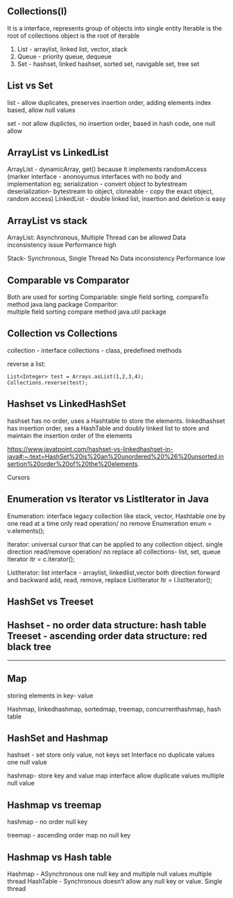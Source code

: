 Collections(I)
---------------
It is a interface, represents group of objects into single entity
Iterable is the root of collections
object is the root of iterable

1. List - arraylist, linked list, vector, stack
2. Queue - priority queue, dequeue
3. Set - hashset, linked hashset, sorted set, navigable set, tree set

List vs Set
-----------
list - allow duplicates,
preserves insertion order,
adding elements index based,
allow null values

set -  not allow duplictes,
no insertion order,
based in hash code,
one null allow

ArrayList vs LinkedList
-----------------------

ArrayList  - dynamicArray,
get() because it implements randomAccess
(marker interface - anonoyumus interfaces with no body and implementation
eg; serialization - convert object to bytestream
deserialization- bytestream to object,
cloneable - copy the exact object,
random access)
LinkedList - double linked list,
insertion and deletion is easy

ArrayList vs stack
------------------
ArrayList: Asynchronous,
Multiple Thread can be allowed
Data inconsistency issue
Performance high

Stack- Synchronous,
Single Thread
No Data inconsistency
Performance low


Comparable vs Comparator
---------------------------
Both are used for sorting
Compariable:
single field sorting,
compareTo method
java.lang package
Comparitor:    
multiple field sorting
compare method
java.util package

Collection vs Collections
-------------------------
collection - interface
collections - class, predefined methods

reverse a list:

    List<Integer> test = Arrays.asList(1,2,3,4);
    Collections.reverse(test);

Hashset vs LinkedHashSet
------------------------
hashset has no order, uses a Hashtable to store the elements.
linkedhashset has insertion order, ses a HashTable and doubly linked list to store and maintain the insertion order of the elements

https://www.javatpoint.com/hashset-vs-linkedhashset-in-java#:~:text=HashSet%20is%20an%20unordered%20%26%20unsorted,insertion%20order%20of%20the%20elements.


Cursors

Enumeration vs Iterator vs ListIterator in Java
-------------------------------------------------
Enumeration: interface
legacy collection like stack, vector, Hashtable
one by one read at a time
only read operation/ no remove
Enumeration enum = v.elements();

Iterator: universal cursor that can be applied to any collection object.
single direction
read/remove operation/ no replace
all collections- list, set, queue
Iterator itr = c.iterator();

ListIterator: list interface - arraylist, linkedlist,vector
both direction forward and backward
add, read, remove, replace
ListIterator ltr = l.listIterator();


HashSet vs Treeset
---------------------

Hashset - no order
data structure: hash table
Treeset - ascending order
data structure: red black tree
------------------------------------------------------------------------------------------------------
-----------------------------------------------------------------------------------------------------
Map
------------        

storing elements in key- value

Hashmap, linkedhashmap, sortedmap, treemap, concurrenthashmap, hash table


HashSet and Hashmap
--------------------

hashset - set store only value, not keys
set Interface
no duplicate values
one null value


hashmap- store key and value
map interface
allow duplicate values
multiple null value

Hashmap vs treemap
-----------------
hashmap - no order
null key

treemap - ascending order map
no null key


Hashmap vs Hash table
---------------------
Hashmap - ASynchronous
one null key and multiple null values
multiple thread
HashTable - Synchronous
doesn’t allow any null key or value.
Single thread